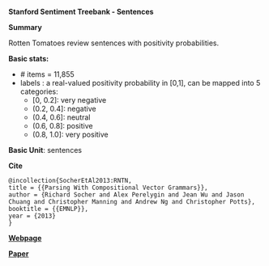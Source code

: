 **Stanford Sentiment Treebank - Sentences**

**Summary**

Rotten Tomatoes review sentences with positivity probabilities.


**Basic stats:**

+ \# items = 11,855
+ labels : a real-valued positivity probability in [0,1], can be mapped into 5 categories:
    - [0, 0.2]: very negative
    - (0.2, 0.4]: negative
    - (0.4, 0.6]: neutral
    - (0.6, 0.8]: positive
    - (0.8, 1.0]: very positive

**Basic Unit**: sentences

**Cite**
```
@incollection{SocherEtAl2013:RNTN,
title = {{Parsing With Compositional Vector Grammars}},
author = {Richard Socher and Alex Perelygin and Jean Wu and Jason Chuang and Christopher Manning and Andrew Ng and Christopher Potts},
booktitle = {{EMNLP}},
year = {2013}
}
```

[**Webpage**](https://nlp.stanford.edu/sentiment/code.html)

[**Paper**](https://nlp.stanford.edu/~socherr/EMNLP2013_RNTN.pdf)


